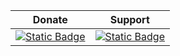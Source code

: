| Donate | Support |
|-------|------|
| [![Static Badge](https://img.shields.io/badge/myKOFi-pink)](https://ko-fi.com/alyamasha) | [![Static Badge](https://img.shields.io/badge/Discord-blue)](https://discord.gg/yg35E6JQem) |
